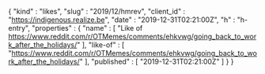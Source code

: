 {
  "kind" : "likes",
  "slug" : "2019/12/hmrev",
  "client_id" : "https://indigenous.realize.be",
  "date" : "2019-12-31T02:21:00Z",
  "h" : "h-entry",
  "properties" : {
    "name" : [ "Like of https://www.reddit.com/r/OTMemes/comments/ehkvwg/going_back_to_work_after_the_holidays/" ],
    "like-of" : [ "https://www.reddit.com/r/OTMemes/comments/ehkvwg/going_back_to_work_after_the_holidays/" ],
    "published" : [ "2019-12-31T02:21:00Z" ]
  }
}
